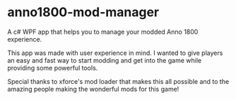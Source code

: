 # anno1800-mod-manager
A c# WPF app that helps you to manage your modded Anno 1800 experience.


This app was made with user experience in mind. I wanted to give players an easy and fast way to start modding and get into the game while providing some powerful tools.

Special thanks to xforce's mod loader that makes this all possible and to the amazing people making the wonderful mods for this game!
